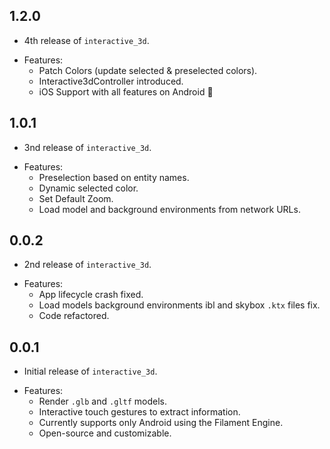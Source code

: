 ## 1.2.0

* 4th release of `interactive_3d`.
- Features:
  - Patch Colors (update selected & preselected colors).
  - Interactive3dController introduced.
  - iOS Support with all features on Android 🚀

## 1.0.1

* 3nd release of `interactive_3d`.
- Features:
  - Preselection based on entity names.
  - Dynamic selected color.
  - Set Default Zoom.
  - Load model and background environments from network URLs.

## 0.0.2

* 2nd release of `interactive_3d`.
- Features:
    - App lifecycle crash fixed.
    - Load models background environments ibl and skybox `.ktx` files fix.
    - Code refactored.

## 0.0.1

* Initial release of `interactive_3d`.
- Features:
    - Render `.glb` and `.gltf` models.
    - Interactive touch gestures to extract information.
    - Currently supports only Android using the Filament Engine.
    - Open-source and customizable.
